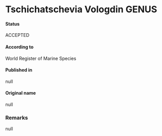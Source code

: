 Tschichatschevia Vologdin GENUS
=======

#### Status
ACCEPTED

#### According to
World Register of Marine Species

#### Published in
null

#### Original name
null

### Remarks
null